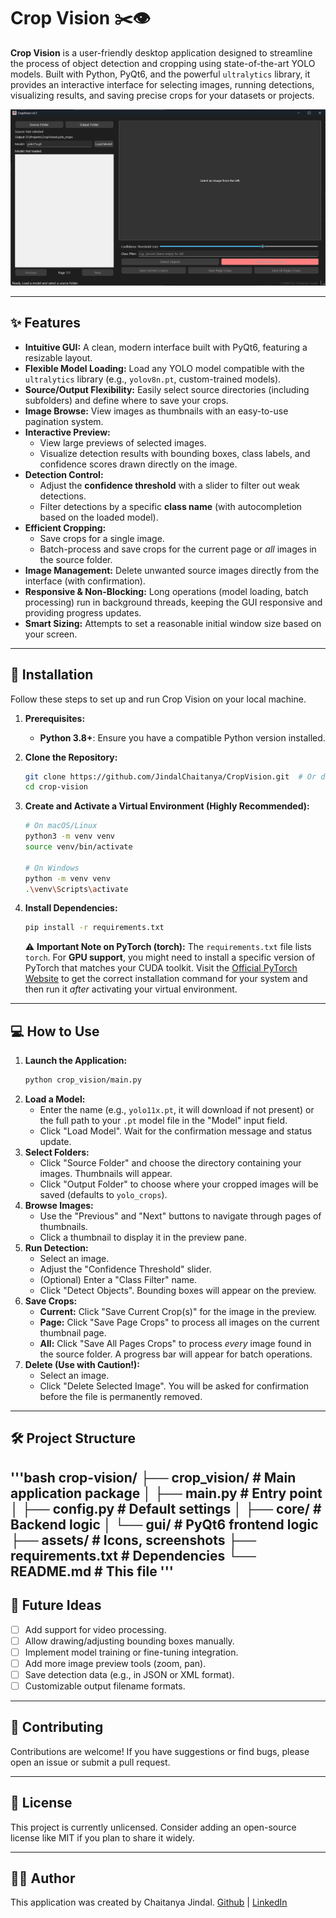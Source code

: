 #  Crop Vision ✂️👁️

**Crop Vision** is a user-friendly desktop application designed to streamline the process of object detection and cropping using state-of-the-art YOLO models. Built with Python, PyQt6, and the powerful `ultralytics` library, it provides an interactive interface for selecting images, running detections, visualizing results, and saving precise crops for your datasets or projects.

![Screenshot Placeholder](assets/screenshot.png)

---

## ✨ Features

* **Intuitive GUI:** A clean, modern interface built with PyQt6, featuring a resizable layout.
* **Flexible Model Loading:** Load any YOLO model compatible with the `ultralytics` library (e.g., `yolov8n.pt`, custom-trained models).
* **Source/Output Flexibility:** Easily select source directories (including subfolders) and define where to save your crops.
* **Image Browse:** View images as thumbnails with an easy-to-use pagination system.
* **Interactive Preview:**
    * View large previews of selected images.
    * Visualize detection results with bounding boxes, class labels, and confidence scores drawn directly on the image.
* **Detection Control:**
    * Adjust the **confidence threshold** with a slider to filter out weak detections.
    * Filter detections by a specific **class name** (with autocompletion based on the loaded model).
* **Efficient Cropping:**
    * Save crops for a single image.
    * Batch-process and save crops for the current page or *all* images in the source folder.
* **Image Management:** Delete unwanted source images directly from the interface (with confirmation).
* **Responsive & Non-Blocking:** Long operations (model loading, batch processing) run in background threads, keeping the GUI responsive and providing progress updates.
* **Smart Sizing:** Attempts to set a reasonable initial window size based on your screen.

---

## 🚀 Installation

Follow these steps to set up and run Crop Vision on your local machine.

1.  **Prerequisites:**
    * **Python 3.8+**: Ensure you have a compatible Python version installed.

2.  **Clone the Repository:**
    ```bash
    git clone https://github.com/JindalChaitanya/CropVision.git  # Or download and extract the ZIP
    cd crop-vision
    ```

3.  **Create and Activate a Virtual Environment (Highly Recommended):**
    ```bash
    # On macOS/Linux
    python3 -m venv venv
    source venv/bin/activate

    # On Windows
    python -m venv venv
    .\venv\Scripts\activate
    ```

4.  **Install Dependencies:**
    ```bash
    pip install -r requirements.txt
    ```
    ⚠️ **Important Note on PyTorch (torch):**
    The `requirements.txt` file lists `torch`. For **GPU support**, you might need to install a specific version of PyTorch that matches your CUDA toolkit. Visit the [Official PyTorch Website](https://pytorch.org/get-started/locally/) to get the correct installation command for your system and then run it *after* activating your virtual environment.

---

## 💻 How to Use

1.  **Launch the Application:**
    ```bash
    python crop_vision/main.py
    ```
2.  **Load a Model:**
    * Enter the name (e.g., `yolo11x.pt`, it will download if not present) or the full path to your `.pt` model file in the "Model" input field.
    * Click "Load Model". Wait for the confirmation message and status update.
3.  **Select Folders:**
    * Click "Source Folder" and choose the directory containing your images. Thumbnails will appear.
    * Click "Output Folder" to choose where your cropped images will be saved (defaults to `yolo_crops`).
4.  **Browse Images:**
    * Use the "Previous" and "Next" buttons to navigate through pages of thumbnails.
    * Click a thumbnail to display it in the preview pane.
5.  **Run Detection:**
    * Select an image.
    * Adjust the "Confidence Threshold" slider.
    * (Optional) Enter a "Class Filter" name.
    * Click "Detect Objects". Bounding boxes will appear on the preview.
6.  **Save Crops:**
    * **Current:** Click "Save Current Crop(s)" for the image in the preview.
    * **Page:** Click "Save Page Crops" to process all images on the current thumbnail page.
    * **All:** Click "Save All Pages Crops" to process *every* image found in the source folder. A progress bar will appear for batch operations.
7.  **Delete (Use with Caution!):**
    * Select an image.
    * Click "Delete Selected Image". You will be asked for confirmation before the file is permanently removed.

---

## 🛠️ Project Structure
'''bash
crop-vision/
├── crop_vision/          # Main application package
│   ├── main.py           # Entry point
│   ├── config.py         # Default settings
│   ├── core/             # Backend logic
│   └── gui/              # PyQt6 frontend logic
├── assets/               # Icons, screenshots
├── requirements.txt      # Dependencies
└── README.md             # This file
'''
---

## 🔮 Future Ideas

* [ ] Add support for video processing.
* [ ] Allow drawing/adjusting bounding boxes manually.
* [ ] Implement model training or fine-tuning integration.
* [ ] Add more image preview tools (zoom, pan).
* [ ] Save detection data (e.g., in JSON or XML format).
* [ ] Customizable output filename formats.

---

## 🤝 Contributing

Contributions are welcome! If you have suggestions or find bugs, please open an issue or submit a pull request.

---

## 📜 License

This project is currently unlicensed. Consider adding an open-source license like MIT if you plan to share it widely.

---

## 🧑‍💻 Author

This application was created by Chaitanya Jindal.
[Github](https://github.com/JindalChaitanya) | [LinkedIn](https://www.linkedin.com/in/jindalchaitanya/)